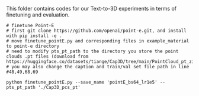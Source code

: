This folder contains codes for our Text-to-3D experiments in terms of finetuning and evaluation. 

```
# finetune Point-E
# first git clone https://github.com/openai/point-e.git, and install with pip install -e .
# move finetune_pointE.py and corresponding files in example_material to point-e directory
# need to modify pts_pt_path to the directory you store the point clouds .pt files (download from https://huggingface.co/datasets/tiange/Cap3D/tree/main/PointCloud_pt_zips)
# you may also change the caption and train/val set file path in line #48,49,68,69

python finetune_pointE.py --save_name 'pointE_bs64_lr1e5' --pts_pt_path './Cap3D_pcs_pt'
```